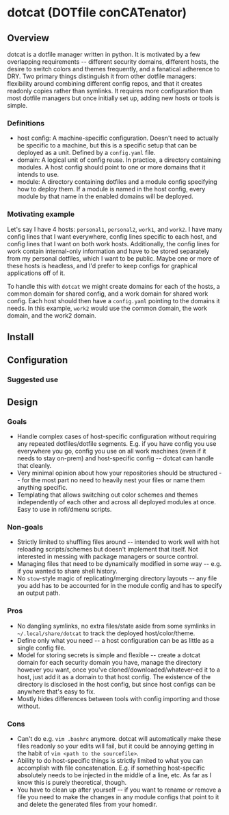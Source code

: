 # dotcat (DOTfile conCATenator)

## Overview
dotcat is a dotfile manager written in python. It is motivated by a few overlapping requirements -- different security domains, different hosts, the desire to switch colors and themes frequently, and a fanatical adherence to DRY. Two primary things distinguish it from other dotfile managers: flexibility around combining different config repos, and that it creates readonly copies rather than symlinks. It requires more configuration than most dotfile managers but once initially set up, adding new hosts or tools is simple.

### Definitions
* host config: A machine-specific configuration. Doesn't need to actually be specific to a machine, but this is a specific setup that can be deployed as a unit. Defined by a `config.yaml` file.
* domain: A logical unit of config reuse. In practice, a directory containing modules. A host config should point to one or more domains that it intends to use.
* module: A directory containing dotfiles and a module config specifying how to deploy them. If a module is named in the host config, every module by that name in the enabled domains will be deployed.

### Motivating example
Let's say I have 4 hosts: `personal1`, `personal2`, `work1`, and `work2`. I have many config lines that I want everywhere, config lines specific to each host, and config lines that I want on both work hosts. Additionally, the config lines for work contain internal-only information and have to be stored separately from my personal dotfiles, which I want to be public. Maybe one or more of these hosts is headless, and I'd prefer to keep configs for graphical applications off of it.

To handle this with `dotcat` we might create domains for each of the hosts, a common domain for shared config, and a work domain for shared work config. Each host should then have a `config.yaml` pointing to the domains it needs. In this example, `work2` would use the common domain, the work domain, and the work2 domain.

## Install

## Configuration

### Suggested use

## Design

### Goals
* Handle complex cases of host-specific configuration without requiring any repeated dotfiles/dotfile segments. E.g. if you have config you use everywhere you go, config you use on all work machines (even if it needs to stay on-prem) and host-specific config -- dotcat can handle that cleanly.
* Very minimal opinion about how your repositories should be structured -- for the most part no need to heavily nest your files or name them anything specific.
* Templating that allows switching out color schemes and themes independently of each other and across all deployed modules at once. Easy to use in rofi/dmenu scripts.

### Non-goals
* Strictly limited to shuffling files around -- intended to work well with hot reloading scripts/schemes but doesn't implement that itself. Not interested in messing with package managers or source control.
* Managing files that need to be dynamically modified in some way -- e.g. if you wanted to share shell history.
* No `stow`-style magic of replicating/merging directory layouts -- any file you add has to be accounted for in the module config and has to specify an output path.

### Pros
* No dangling symlinks, no extra files/state aside from some symlinks in `~/.local/share/dotcat` to track the deployed host/color/theme.
* Define only what you need -- a host configuration can be as little as a single config file.
* Model for storing secrets is simple and flexible -- create a dotcat domain for each security domain you have, manage the directory however you want, once you've cloned/downloaded/whatever-ed it to a host, just add it as a domain to that host config. The existence of the directory is disclosed in the host config, but since host configs can be anywhere that's easy to fix.
* Mostly hides differences between tools with config importing and those without.

### Cons
* Can't do e.g. `vim .bashrc` anymore. dotcat will automatically make these files readonly so your edits will fail, but it could be annoying getting in the habit of `vim <path to the sourcefile>`.
* Ability to do host-specific things is strictly limited to what you can accomplish with file concatenation. E.g. if something host-specific absolutely needs to be injected in the middle of a line, etc. As far as I know this is purely theoretical, though.
* You have to clean up after yourself -- if you want to rename or remove a file you need to make the changes in any module configs that point to it and delete the generated files from your homedir.
